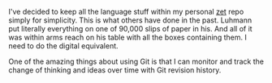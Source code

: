 I've decided to keep all the language stuff within my personal [zet]
repo simply for simplicity. This is what others have done in the past.
Luhmann put literally everything on one of 90,000 slips of paper in his.
And all of it was within arms reach on his table with all the boxes
containing them. I need to do the digital equivalent.

One of the amazing things about using Git is that I can monitor and
track the change of thinking and ideas over time with Git revision
history.

[zet]: <https://github.com/rwxrob/zet>
